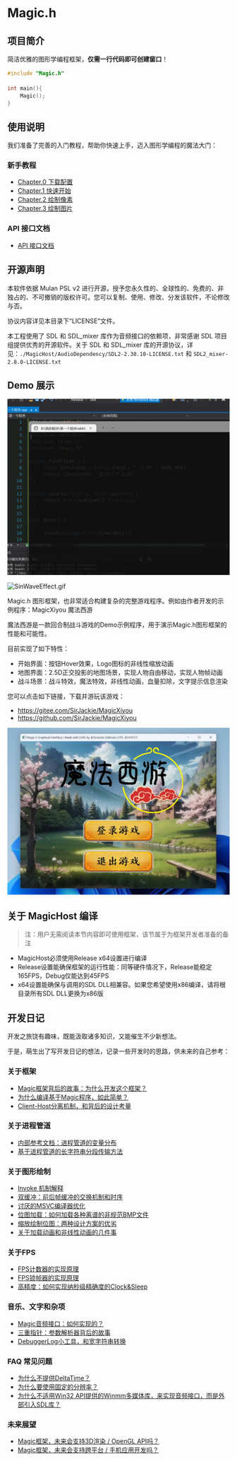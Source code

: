 # Magic.h

## 项目简介

简洁优雅的图形学编程框架，**仅需一行代码即可创建窗口**！

```c
#include "Magic.h"

int main(){
	Magic();
}
```

## 使用说明

我们准备了完善的入门教程，帮助你快速上手，迈入图形学编程的魔法大门：

### 新手教程

- [Chapter.0 下载配置](./Documentation/GetStarted/C00Setup.md)
- [Chapter.1 快速开始](./Documentation/GetStarted/C01Intro.md)
- [Chapter.2 绘制像素](./Documentation/GetStarted/C02Pixels.md)
- [Chapter.3 绘制图片](./Documentation/GetStarted/C03Picture.md)

### API 接口文档

- [API 接口文档](./Documentation/APIs/APIs.md)

## 开源声明

本软件依据 Mulan PSL v2 进行开源，授予您永久性的、全球性的、免费的、非独占的、不可撤销的版权许可。您可以复制、使用、修改、分发该软件，不论修改与否。

协议内容详见本目录下“LICENSE”文件。

本工程使用了 SDL 和 SDL_mixer 库作为音频接口的依赖项，非常感谢 SDL 项目组提供优秀的开源软件。关于 SDL 和 SDL_mixer 库的开源协议，详见：`./MagicHost/AudioDependency/SDL2-2.30.10-LICENSE.txt` 和 `SDL2_mixer-2.8.0-LICENSE.txt`

## Demo 展示

![Demo_Trampoline.gif](./Documentation/GetStarted/C00Setup.assets/Demo_Trampoline.gif)

![SinWaveEffect.gif](./Documentation/GetStarted/C03Picture.assets/SinWaveEffect.gif)

Magic.h 图形框架，也非常适合构建复杂的完整游戏程序。例如由作者开发的示例程序：MagicXiyou 魔法西游

魔法西游是一款回合制战斗游戏的Demo示例程序，用于演示Magic.h图形框架的性能和可能性。

目前实现了如下特性：

- 开始界面：按钮Hover效果，Logo图标的非线性缩放动画
- 地图界面：2.5D正交投影的地图场景，实现人物自由移动，实现人物帧动画
- 战斗场景：战斗特效，魔法特效，非线性动画，血量扣除，文字提示信息渲染

您可以点击如下链接，下载并游玩该游戏：

- https://gitee.com/SirJackie/MagicXiyou
- https://github.com/SirJackie/MagicXiyou

![MagicXiyou_Preview_v1.0.0](README.assets/MagicXiyou_Preview_v1.0.0.png)

## 关于 MagicHost 编译

> 注：用户无需阅读本节内容即可使用框架，该节属于为框架开发者准备的备注

- MagicHost必须使用Release x64设置进行编译
- Release设置能确保框架的运行性能：同等硬件情况下，Release能稳定165FPS，Debug仅能达到45FPS
- x64设置能确保与调用的SDL DLL相兼容。如果您希望使用x86编译，请将根目录所有SDL DLL更换为x86版

## 开发日记

开发之旅饶有趣味，既能汲取诸多知识，又能催生不少新想法。

于是，萌生出了写开发日记的想法，记录一些开发时的思路，供未来的自己参考：

### 关于框架

- [Magic框架背后的故事：为什么开发这个框架？](./Documentation/Machanism/TheStoryBehindThisFrameworkAndWhyDevelopThis.md)
- [为什么编译基于Magic程序，如此简单？](./Documentation/Machanism/WhyCompilationSoEasy.md)
- [Client-Host分离机制，和背后的设计考量](./Documentation/Machanism/ClientHostSeperation.md)

### 关于进程管道

- [内部参考文档：进程管道的变量分布](./Documentation/Machanism/SharedPipeVariableDistribution.md)
- [基于进程管道的长字符串分段传输方法](./Documentation/Machanism/StringTransferMachanism.md)

### 关于图形绘制

- [Invoke 机制解释](./Documentation/Machanism/InvokeMachanism.md)
- [双缓冲：前后帧缓冲的交换机制和时序](./Documentation/Machanism/BufferSwapingMachanism.md)
- [讨厌的MSVC编译器优化](./Documentation/Machanism/AnnoyingMSVCOptimization.md)
- [位图加载：如何加载各种离谱的非规范BMP文件](./Documentation/Machanism/BitmapLoaderMachanism.md)
- [缩放绘制位图：两种设计方案的优劣](./Documentation/Machanism/DrawZoomMachanism.md)
- [关于加载动画和非线性动画的几件事](./Documentation/Machanism/AboutLoadingAnimationAndNonLinearity.md)

### 关于FPS

- [FPS计数器的实现原理](./Documentation/Machanism/FPSCounterMachanism.md)
- [FPS锁帧器的实现原理](./Documentation/Machanism/FPSLockerMachanism.md)
- [高精度：如何实现纳秒级精确度的Clock&Sleep](./Documentation/Machanism/HighPrecisionTimeMachanism.md)

### 音乐、文字和杂项

- [Magic音频接口：如何实现的？](./Documentation/Machanism/MagicMusicInterfaceMachanism.md)
- [三重指针：参数解析器背后的故事](./Documentation/Machanism/ArgParserMachanism.md)
- [DebuggerLog小工具，和宽字符串转换](./Documentation/Machanism/DebuggerLogMachanism.md)

### FAQ 常见问题

- [为什么不提供DeltaTime？](./Documentation/Machanism/WhyDontWeUseDeltatime.md)
- [为什么要使用固定的分辨率？](./Documentation/Machanism/WhyTheWindowSizeIsFixed.md)
- [为什么不适用Win32 API提供的Winmm多媒体库，来实现音频接口，而是外部引入SDL库？](./Documentation/Machanism/WhyWeUseSDLNotWinmmAsAudioInterface.md)

### 未来展望

- [Magic框架，未来会支持3D渲染 / OpenGL API吗？](./Documentation/Machanism/Will3DOrOpenGLBeSupportedInTheFuture.md)
- [Magic框架，未来会支持跨平台 / 手机应用开发吗？](./Documentation/Machanism/WillCrossPlatformBeSupportedInTheFuture.md)


